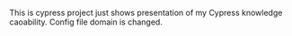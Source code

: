 This is cypress project just shows presentation of my Cypress knowledge caoability.
Config file domain is changed.
